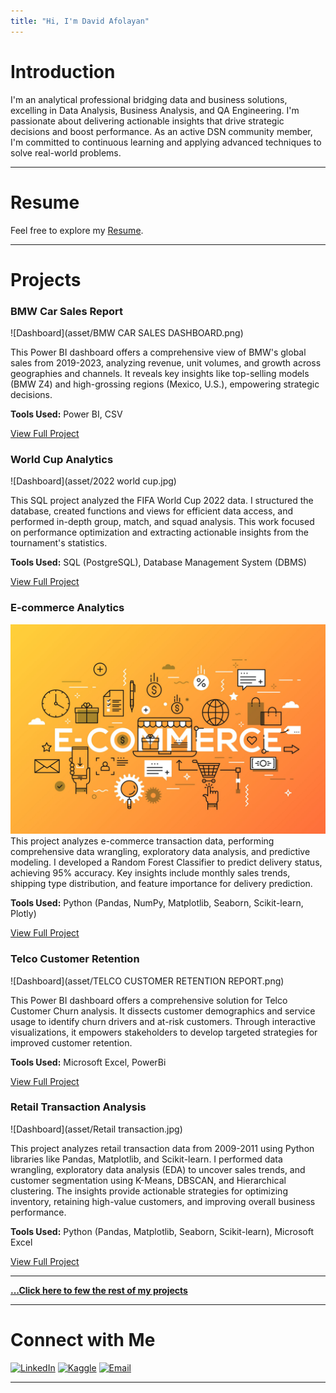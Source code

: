 ```yaml
---
title: "Hi, I'm David Afolayan"
---
```


# Introduction
I'm an analytical professional bridging data and business solutions, excelling in Data Analysis, Business Analysis, and QA Engineering. I'm passionate about delivering actionable insights that drive strategic decisions and boost performance. As an active DSN community member, I'm committed to continuous learning and applying advanced techniques to solve real-world problems.

---

# Resume
Feel free to explore my [Resume](https://drive.google.com/file/d/1ncgldoHaIthK-pz-hVEnbk_JJ42p4itk/view?usp=sharing).

---

# Projects

### BMW Car Sales Report 

![Dashboard](asset/BMW CAR SALES DASHBOARD.png)

This Power BI dashboard offers a comprehensive view of BMW's global sales from 2019-2023, analyzing revenue, unit volumes, and growth across geographies and channels. It reveals key insights like top-selling models (BMW Z4) and high-grossing regions (Mexico, U.S.), empowering strategic decisions.

**Tools Used:** Power BI, CSV

[View Full Project](https://github.com/Tolu-DavidAfolayan/BMW_CAR_SALES)

### World Cup Analytics

![Dashboard](asset/2022 world cup.jpg)

This SQL project analyzed the FIFA World Cup 2022 data. I structured the database, created functions and views for efficient data access, and performed in-depth group, match, and squad analysis. This work focused on performance optimization and extracting actionable insights from the tournament's statistics.

**Tools Used:** SQL (PostgreSQL), Database Management System (DBMS)

[View Full Project](https://github.com/Tolu-DavidAfolayan/SQL-Scripts-for-Comprehensive-World-Cup-Analytics)

### E-commerce Analytics

![Dashboard](asset/E-Commerce.jpeg)
This project analyzes e-commerce transaction data, performing comprehensive data wrangling, exploratory data analysis, and predictive modeling. I developed a Random Forest Classifier to predict delivery status, achieving 95% accuracy. Key insights include monthly sales trends, shipping type distribution, and feature importance for delivery prediction.

**Tools Used:** Python (Pandas, NumPy, Matplotlib, Seaborn, Scikit-learn, Plotly)

[View Full Project](https://github.com/Tolu-DavidAfolayan/E_Commerce_Dataset)

### Telco Customer Retention 

![Dashboard](asset/TELCO CUSTOMER RETENTION REPORT.png)

This Power BI dashboard offers a comprehensive solution for Telco Customer Churn analysis. It dissects customer demographics and service usage to identify churn drivers and at-risk customers. Through interactive visualizations, it empowers stakeholders to develop targeted strategies for improved customer retention.

**Tools Used:** Microsoft Excel, PowerBi

[View Full Project](https://github.com/Tolu-DavidAfolayan/Telco_customer_retention_analysis)

### Retail Transaction Analysis

![Dashboard](asset/Retail transaction.jpg)

This project analyzes retail transaction data from 2009-2011 using Python libraries like Pandas, Matplotlib, and Scikit-learn. I performed data wrangling, exploratory data analysis (EDA) to uncover sales trends, and customer segmentation using K-Means, DBSCAN, and Hierarchical clustering. The insights provide actionable strategies for optimizing inventory, retaining high-value customers, and improving overall business performance.

**Tools Used:** Python (Pandas, Matplotlib, Seaborn, Scikit-learn), Microsoft Excel

[View Full Project](https://github.com/Tolu-DavidAfolayan/Retail-Transaction-Data)

---

[**...Click here to few the rest of my projects**](https://github.com/Tolu-DavidAfolayan)

---

# Connect with Me

[![LinkedIn](https://img.shields.io/badge/LinkedIn-0077B5?style=for-the-badge&logo=linkedin&logoColor=white)](https://www.linkedin.com/in/afolayan-tolulope/)
[![Kaggle](https://img.shields.io/badge/Kaggle-21BBD7?style=for-the-badge&logo=kaggle&logoColor=white)](https://www.kaggle.com/davidafolayan)
[![Email](https://img.shields.io/badge/Email-D14836?style=for-the-badge&logo=gmail&logoColor=white)](mailto:david4afolayan@gmail.com)

---
